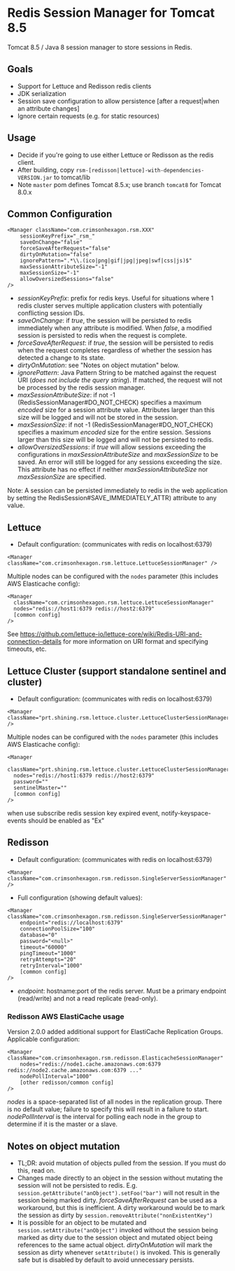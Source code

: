 # Redis Session Manager for Tomcat 8.5
Tomcat 8.5 / Java 8 session manager to store sessions in Redis.

## Goals
* Support for Lettuce and Redisson redis clients
* JDK serialization
* Session save configuration to allow persistence [after a request|when an attribute changes]
* Ignore certain requests (e.g. for static resources)


## Usage
* Decide if you're going to use either Lettuce or Redisson as the redis client.
* After building, copy `rsm-[redisson|lettuce]-with-dependencies-VERSION.jar` to tomcat/lib
* Note `master` pom defines Tomcat 8.5.x; use branch `tomcat8` for Tomcat 8.0.x

## Common Configuration
```
<Manager className="com.crimsonhexagon.rsm.XXX"
	sessionKeyPrefix="_rsm_"
	saveOnChange="false"
	forceSaveAfterRequest="false"
	dirtyOnMutation="false"
	ignorePattern=".*\\.(ico|png|gif|jpg|jpeg|swf|css|js)$"
	maxSessionAttributeSize="-1"
	maxSessionSize="-1"
	allowOversizedSessions="false"
/>
```

* _sessionKeyPrefix_: prefix for redis keys. Useful for situations where 1 redis cluster serves multiple application clusters with potentially conflicting session IDs.
* _saveOnChange_: if _true_, the session will be persisted to redis immediately when any attribute is modified. When _false_, a modified session is persisted to redis when the request is complete.
* _forceSaveAfterRequest_: if _true_, the session will be persisted to redis when the request completes regardless of whether the session has detected a change to its state.
* _dirtyOnMutation_: see "Notes on object mutation" below.
* _ignorePattern_: Java Pattern String to be matched against the request URI (_does not include the query string_). If matched, the request will not be processed by the redis session manager.
* _maxSessionAttributeSize_: if not -1 (RedisSessionManager#DO_NOT_CHECK) specifies a maximum _encoded_ size for a session attribute value. Attributes larger than this size will be logged and will not be stored in the session.
* _maxSessionSize_: if not -1 (RedisSessionManager#DO_NOT_CHECK) specifies a maximum _encoded_ size for the entire session. Sessions larger than this size will be logged and will not be persisted to redis.
* _allowOversizedSessions_: if _true_ will allow sessions exceeding the configurations in _maxSessionAttributeSize_ and _maxSessionSize_ to be saved. An error will still be logged for any sessions exceeding the size. This attribute has no effect if neither _maxSessionAttributeSize_ nor _maxSessionSize_ are specified.

Note: A session can be persisted immediately to redis in the web application by setting the RedisSession#SAVE_IMMEDIATELY_ATTR) attribute to any value.

## Lettuce
* Default configuration: (communicates with redis on localhost:6379)
```
<Manager className="com.crimsonhexagon.rsm.lettuce.LettuceSessionManager" />
```

Multiple nodes can be configured with the `nodes` parameter (this includes AWS Elasticache config):
```
<Manager 
  className="com.crimsonhexagon.rsm.lettuce.LettuceSessionManager"
  nodes="redis://host1:6379 redis://host2:6379" 
  [common config]
/>
```
See https://github.com/lettuce-io/lettuce-core/wiki/Redis-URI-and-connection-details for more information on 
URI format and specifying timeouts, etc.

## Lettuce Cluster (support standalone sentinel and cluster)
* Default configuration: (communicates with redis on localhost:6379)
```
<Manager className="prt.shining.rsm.lettuce.cluster.LettuceClusterSessionManager" />
```

Multiple nodes can be configured with the `nodes` parameter (this includes AWS Elasticache config):
```
<Manager 
  className="prt.shining.rsm.lettuce.cluster.LettuceClusterSessionManager"
  nodes="redis://host1:6379 redis://host2:6379" 
  password=""
  sentinelMaster=""
  [common config]
/>
```

when use subscribe redis session key expired event, notify-keyspace-events should be enabled as "Ex"

## Redisson
* Default configuration: (communicates with redis on localhost:6379)
```
<Manager className="com.crimsonhexagon.rsm.redisson.SingleServerSessionManager" />
```
* Full configuration (showing default values):
```
<Manager className="com.crimsonhexagon.rsm.redisson.SingleServerSessionManager"
	endpoint="redis://localhost:6379"
	connectionPoolSize="100"
	database="0"
	password="<null>"
	timeout="60000"
	pingTimeout="1000"
	retryAttempts="20"
	retryInterval="1000"
	[common config]
/>
```
* _endpoint_: hostname:port of the redis server. Must be a primary endpoint (read/write) and not a read replicate (read-only).

### Redisson AWS ElastiCache usage
Version 2.0.0 added additional support for ElastiCache Replication Groups. Applicable configuration:
```
<Manager className="com.crimsonhexagon.rsm.redisson.ElasticacheSessionManager"
	nodes="redis://node1.cache.amazonaws.com:6379 redis://node2.cache.amazonaws.com:6379 ..."
	nodePollInterval="1000"
	[other redisson/common config]
/>
```
_nodes_ is a space-separated list of all nodes in the replication group. There is no default value; failure to specify this will result in a failure to start.
_nodePollInterval_ is the interval for polling each node in the group to determine if it is the master or a slave.

	
## Notes on object mutation
* TL;DR: avoid mutation of objects pulled from the session. If you must do this, read on.
* Changes made directly to an object in the session without mutating the session will not be persisted to redis. E.g. `session.getAttribute("anObject").setFoo("bar")` will not result in the session being marked dirty. _forceSaveAfterRequest_ can be used as a workaround, but this is inefficient. A dirty workaround would be to mark the session as dirty by `session.removeAttribute("nonExistentKey")` 
* It is possible for an object to be mutated and `session.setAttribute("anObject")` invoked without the session being marked as dirty due to the session object and mutated object being references to the same actual object. _dirtyOnMutation_ will mark the session as dirty whenever `setAttribute()` is invoked. This is generally safe but is disabled by default to avoid unnecessary persists.
